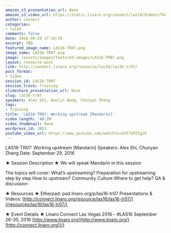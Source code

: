 ```yaml
---
amazon_s3_presentation_url: None
amazon_s3_video_url: https://static.linaro.org/connect/las16/Videos/Thursday/LAS16-TR07%20Working%20upstream%20%28Mandarin%29.mp4
author: connect
categories:
- las16
comments: false
date: 2016-09-20 17:10:59
excerpt: TBD
featured_image_name: LAS16-TR07.png
image_name: LAS16-TR07.png
image: /assets/images/featured-images/LAS16-TR07.png
layout: resource-post
link: http://connect.linaro.org/resource/las16/las16-tr07/
post_format:
- Video
session_id: LAS16-TR07
session_track: Training
slideshare_presentation_url: None
slug: las16-tr07
speakers: Alex Shi, Baolin Wang, Chunyan Zhang
tags:
- Training
title: 'LAS16-TR07: Working upstream [Mandarin]'
video_length: '48:29'
video_thumbnail: None
wordpress_id: 3853
youtube_video_url: https://www.youtube.com/watch?v=k557SPZ3g2U
---
```


LAS16-TR07: Working upstream [Mandarin]
Speakers: Alex Shi, Chunyan Zhang
Date: September 29, 2016

★ Session Description ★
We will speak Mandarin in this session

The topics will cover:
What’s upstreaming?
Preparation for upstreaming step by step
How to upstream?
Community Culture
Where to get help?
QA & discussion

★ Resources ★
Etherpad: pad.linaro.org/p/las16-tr07
Presentations & Videos: [http://connect.linaro.org/resource/las16/las16-tr07/](/resources/las16/las16-tr07/)

★ Event Details ★
Linaro Connect Las Vegas 2016 – #LAS16
September 26-30, 2016
[http://www.linaro.org](http://www.linaro.org/)
[http://connect.linaro.org](/)
